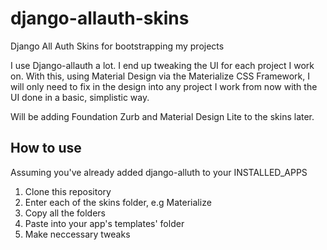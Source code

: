 # django-allauth-skins
Django All Auth Skins for bootstrapping my projects

I use Django-allauth a lot. I end up tweaking the UI for each project I work on. With this, using Material Design via the Materialize CSS Framework, I will only need to fix in the design into any project I work from now with the UI done in a basic, simplistic way.

Will be adding Foundation Zurb and Material Design Lite to the skins later.

## How to use
Assuming you've already added django-alluth to your INSTALLED_APPS
1) Clone this repository
2) Enter each of the skins folder, e.g Materialize
3) Copy all the folders
4) Paste into your app's templates' folder
5) Make neccessary tweaks
